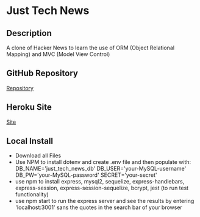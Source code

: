 # Just Tech News

## Description
A clone of Hacker News to learn the use of ORM (Object Relational Mapping) and MVC (Model View Control)

## GitHub Repository
[Repository](https://github.com/josephptflanagan/just-tech-news)

## Heroku Site
[Site](https://nameless-mesa-13516.herokuapp.com/)

## Local Install
* Download all Files
* Use NPM to install dotenv and create .env file and then populate with:
    DB_NAME='just_tech_news_db'
    DB_USER='your-MySQL-username'
    DB_PW='your-MySQL-password'
    SECRET='your-secret'
* use npm to install express, mysql2, sequelize, express-handlebars, express-session, express-session-sequelize, bcrypt, jest (to run test functionality)
* use npm start to run the express server and see the results by entering 'localhost:3001' sans the quotes in the search bar of your browser
